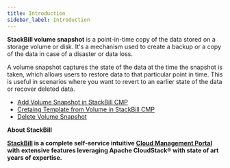 ```yaml
---
title: Introduction
sidebar_label: Introduction
---
```



**StackBill volume snapshot** is a point-in-time copy of the data stored on a storage volume or disk. It's a mechanism used to create a backup or a copy of the data in case of a disaster or data loss.

A volume snapshot captures the state of the data at the time the snapshot is taken, which allows users to restore data to that particular point in time. This is useful in scenarios where you want to revert to an earlier state of the data or recover deleted data.


 - [Add Volume Snapshot in StackBill CMP](./add-volume-snapshot#add-volume-snapshot-in-stackbill-cmp)
 - [Cretaing Template from Volume in StackBill CMP](./creating-template-from-a-volume#creating-template-from-a-volume-in-stackbill-cmp)
 - [Delete Volume Snapshot](./delete-volume-snapshot#delete-volume-snapshot-in-stackbill-cmp)

 **About StackBill**

**[StackBill](https://www.youtube.com/watch?v=nyV8oE3dfXs) is a complete self-service intuitive [Cloud Management Portal](https://www.stackbill.com/) with extensive features leveraging Apache CloudStack® with state of art years of expertise.**

